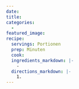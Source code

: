 ```yaml
---
date: 
title:
categories:
  -
featured_image:
recipe:
  servings: Portionen
  prep: Minuten
  cook:
  ingredients_markdown: |-
    -
  directions_markdown: |-
    1.
---
```

